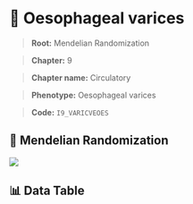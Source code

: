 # 🧪 Oesophageal varices

> **Root:** Mendelian Randomization

> **Chapter:** 9  

> **Chapter name:** Circulatory

> **Phenotype:** Oesophageal varices  

> **Code:** `I9_VARICVEOES`

## 🧬 Mendelian Randomization  

<img src="/MR/Figures/Forward/I9_VARICVEOES.png"/>

## 📊 Data Table

<CsvTableMRF src="/MR_Data/Forward/I9_VARICVEOES.csv"/>
